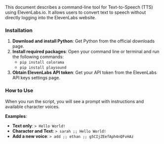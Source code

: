 This document describes a command-line tool for Text-to-Speech (TTS) using ElevenLabs.io. It allows users to convert text to speech without directly logging into the ElevenLabs website.

### Installation

1.  **Download and install Python**: Get Python from the official downloads page.
2.  **Install required packages**: Open your command line or terminal and run the following commands:
    * `pip install colorama`
    * `pip install playsound`
3.  **Obtain ElevenLabs API token**: Get your API token from the ElevenLabs API keys settings page.

### How to Use

When you run the script, you will see a prompt with instructions and available character voices.

**Examples**:

* **Text only**: `> Hello World!`
* **Character and Text**: `> sarah ;; Hello World!`
* **Add a new voice**: `> add ;; ethan ;; g5CIjZEefAph4nQFvHAz`

